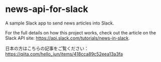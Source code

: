 # news-api-for-slack
A sample Slack app to send news articles into Slack.

For the full details on how this project works, check out the article on the Slack API site: https://api.slack.com/tutorials/news-in-slack.

日本の方はこちらの記事をご覧ください：https://qiita.com/hello_jun/items/418cca89c52eea13a3fa
